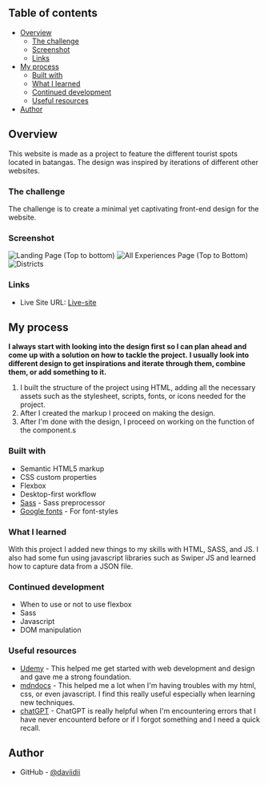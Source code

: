 ## Table of contents

- [Overview](#overview)
  - [The challenge](#the-challenge)
  - [Screenshot](#screenshot)
  - [Links](#links)
- [My process](#my-process)
  - [Built with](#built-with)
  - [What I learned](#what-i-learned)
  - [Continued development](#continued-development)
  - [Useful resources](#useful-resources)
- [Author](#author)

## Overview

This website is made as a project to feature the different tourist spots located in batangas. The design was inspired by iterations of different other websites.

### The challenge

The challenge is to create a minimal yet captivating front-end design for the website.

### Screenshot

![Landing Page (Top to bottom)](./images/dd-explore-batangas.netlify.app_.png)
![All Experiences Page (Top to Bottom)](./images/dd-explore-batangas.netlify.app_experiences_all-experience.png)
![Districts](./images/dd-explore-batangas.netlify.app_districts_district_1.png)

### Links

- Live Site URL: [Live-site](https://dd-explore-batangas.netlify.app/)

## My process

**I always start with looking into the design first so I can plan ahead and come up with a solution on how to tackle the project.**
**I usually look into different design to get inspirations and iterate through them, combine them, or add something to it.**

1. I built the structure of the project using HTML, adding all the necessary assets such as the stylesheet, scripts, fonts, or icons needed for the project.
2. After I created the markup I proceed on making the design.
3. After I'm done with the design, I proceed on working on the function of the component.s

### Built with

- Semantic HTML5 markup
- CSS custom properties
- Flexbox
- Desktop-first workflow
- [Sass](https://sass-lang.com/) - Sass preprocessor
- [Google fonts](https://fonts.google.com/) - For font-styles

### What I learned

With this project I added new things to my skills with HTML, SASS, and JS. I also had some fun using javascript libraries such as Swiper JS and learned how to capture data from a JSON file.

### Continued development

- When to use or not to use flexbox
- Sass
- Javascript
- DOM manipulation

### Useful resources

- [Udemy](https://www.udemy.com/) - This helped me get started with web development and design and gave me a strong foundation.
- [mdndocs](https://developer.mozilla.org/en-US/) - This helped me a lot when I'm having troubles with my html, css, or even javascript. I find this really useful especially when learning new techniques.
- [chatGPT](https://openai.com/product/chatgpt) - ChatGPT is really helpful when I'm encountering errors that I have never encounterd before or if I forgot something and I need a quick recall.

## Author

- GitHub - [@daviidii](https://github.com/daviidii)
